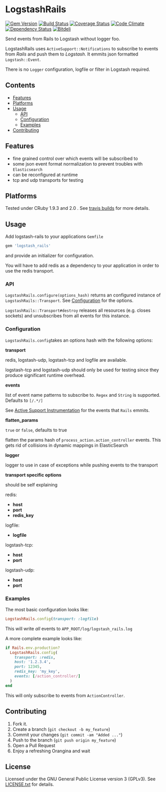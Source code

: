 # LogstashRails
[![Gem Version](https://badge.fury.io/rb/logstash_rails.png)](http://badge.fury.io/rb/logstash_rails)
[![Build Status](https://secure.travis-ci.org/cmertz/logstash_rails.png)](http://travis-ci.org/cmertz/logstash_rails)
[![Coverage Status](https://coveralls.io/repos/cmertz/logstash_rails/badge.png)](https://coveralls.io/r/cmertz/logstash_rails)
[![Code Climate](https://codeclimate.com/github/cmertz/logstash_rails.png)](https://codeclimate.com/github/cmertz/logstash_rails)
[![Dependency Status](https://gemnasium.com/cmertz/logstash_rails.png)](https://gemnasium.com/cmertz/logstash_rails)
[![Bitdeli](https://d2weczhvl823v0.cloudfront.net/cmertz/logstash_rails/trend.png)](https://bitdeli.com/free "Bitdeli")

Send events from Rails to Logstash without logger foo.

LogstashRails uses `ActiveSupport::Notifications` to subscribe to events from *Rails* and push them to *Logstash*.
It emmits json formatted `Logstash::Event`.

There is no `Logger` configuration, logfile or filter in Logstash required.

## Contents
* [Features](#features)
* [Platforms](#platforms)
* [Usage](#usage)
    * [API](#api)
    * [Configuration](#configuration)
    * [Examples](#examples)
* [Contributing](#contributing)

## Features

* fine grained control over which events will be subscribed to
* some json event format normalization to prevent troubles with `Elasticsearch`
* can be reconfigured at runtime
* tcp and udp transports for testing

## Platforms

Tested under CRuby 1.9.3 and 2.0 . See [travis builds](http://travis-ci.org/cmertz/logstash_rails) for more details.


## Usage

Add logstash-rails to your applications `Gemfile`

```ruby
gem 'logstash_rails'
```

and provide an initializer for configuration.

You will have to add redis as a dependency to your application in order to use the redis transport.

### API

`LogstashRails.configure(options_hash)` returns an configured instance of `LogstashRails::Transport`.
See [Configuration](#configuration) for the options.

`LogstashRails::Transport#destroy` releases all resources (e.g. closes sockets) and unsubscribes 
from all events for this instance.


### Configuration

`LogstashRails.config`takes an options hash with the following options:

__transport__

  redis, logstash-udp, logstash-tcp and logfile are available. 
  
  logstash-tcp and logstash-udp should only be used for testing since they produce significant runtime overhead.

__events__

  list of event name patterns to subscribe to. `Regex` and `String` is
  supported. Defaults to `[/.*/]`
  
  See [Active Support Instrumentation](http://edgeguides.rubyonrails.org/active_support_instrumentation.html)
  for the events that `Rails` emmits.
  
__flatten_params__

  `true` or `false`, defaults to true
  
  flatten the params hash of `process_action.action_controller` events. This gets rid of collisions in dynamic mappings in ElasticSearch

__logger__

  logger to use in case of exceptions while pushing events to the transport
  
__transport specific options__

  should be self explaining

redis: 
  * __host__
  * __port__
  * __redis_key__

logfile:
  * __logfile__
  

logstash-tcp:
  * __host__
  * __port__
  

logstash-udp:
  * __host__
  * __port__


### Examples

The most basic configuration looks like:

```ruby
LogstashRails.config(transport: :logfile)
```

This will write _all_ events to `APP_ROOT/log/logstash_rails.log`

A more complete example looks like:

```ruby
if Rails.env.production?
  LogstashRails.config(
    transport: :redis,
    host: '1.2.3.4',
    port: 12345,
    redis_key: 'my_key',
    events: [/action_controller/]
  )
end
```

This will only subscribe to events from `ActionController`.


## Contributing

1. Fork it.
2. Create a branch (`git checkout -b my_feature`)
3. Commit your changes (`git commit -am "Added ..."`)
4. Push to the branch (`git push origin my_feature`)
5. Open a Pull Request
6. Enjoy a refreshing Orangina and wait

## License

Licensed under the GNU General Public License version 3 (GPLv3). See [LICENSE.txt](/LICENSE.txt) for details.
